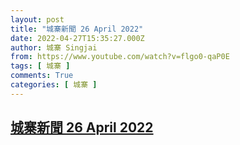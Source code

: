 ```yaml
---
layout: post
title: "城寨新聞 26 April 2022"
date: 2022-04-27T15:35:27.000Z
author: 城寨 Singjai
from: https://www.youtube.com/watch?v=flgo0-qaP0E
tags: [ 城寨 ]
comments: True
categories: [ 城寨 ]
---
```

<!--1651073727000-->
[城寨新聞 26 April 2022](https://www.youtube.com/watch?v=flgo0-qaP0E)
------

<div>

</div>
